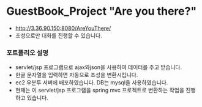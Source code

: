 # GuestBook_Project "Are you there?"
- http://3.36.90.150:8080/AreYouThere/
- 초성으로만 대화를 진행할 수 있습니다.
### 포트폴리오 설명
- servlet/jsp 프로그램으로 ajax와json을 사용하여 데이터를 주고 받습니다.
- 한글 문자열을 입력하면 자동으로 초성을 변환시킵니다.
- ec2 우분투 서버에 배포하였습니다. DB는 mysql을 사용하였습니다.
- 현재는 이 servlet/jsp 프로그램을 spring mvc 프로젝트로 변환하는 작업을 진행하고 있습니다.
